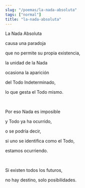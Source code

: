 ```yaml
---
slug: "/poemas/la-nada-absoluta"
tags: ["normal"]
title: "la-nada-absoluta"
---
```

La Nada Absoluta

causa una paradoja

que no permite su propia existencia,

la unidad de la Nada

ocasiona la aparición

del Todo Indeterminado,

lo que gesta el Todo mismo.

&nbsp;

Por eso Nada es imposible

y Todo ya ha ocurrido,

o se podría decir,

si uno se identifica como el Todo,

estamos ocurriendo.

&nbsp;

Si existen todos los futuros,

no hay destino, solo posibilidades.
